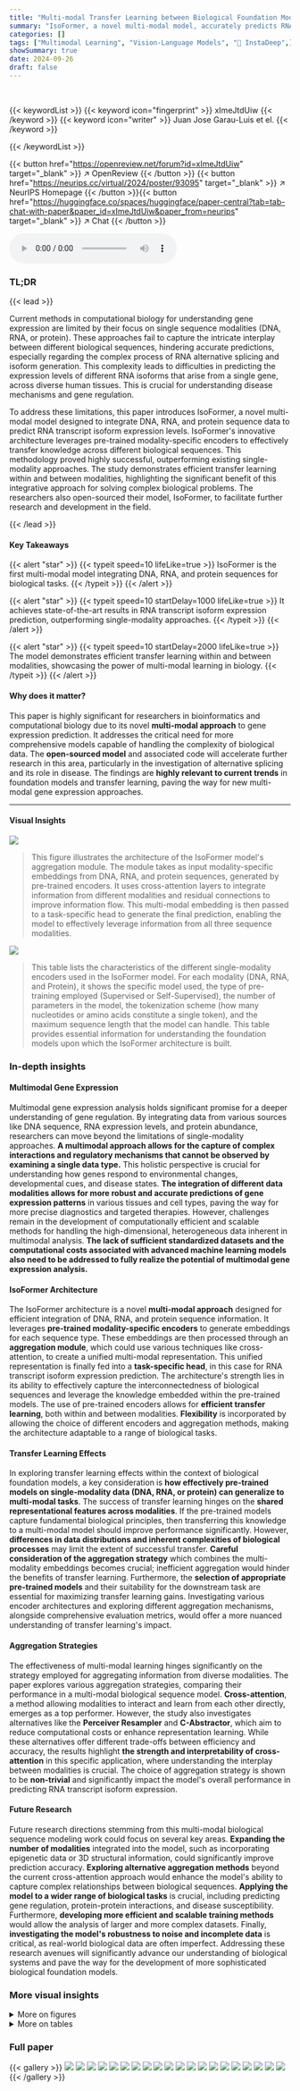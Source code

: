 ```yaml
---
title: "Multi-modal Transfer Learning between Biological Foundation Models"
summary: "IsoFormer, a novel multi-modal model, accurately predicts RNA transcript isoform expression by integrating DNA, RNA, and protein sequence information, achieving state-of-the-art results."
categories: []
tags: ["Multimodal Learning", "Vision-Language Models", "🏢 InstaDeep",]
showSummary: true
date: 2024-09-26
draft: false
---
```


<br>

{{< keywordList >}}
{{< keyword icon="fingerprint" >}} xImeJtdUiw {{< /keyword >}}
{{< keyword icon="writer" >}} Juan Jose Garau-Luis et el. {{< /keyword >}}
 
{{< /keywordList >}}

{{< button href="https://openreview.net/forum?id=xImeJtdUiw" target="_blank" >}}
↗ OpenReview
{{< /button >}}
{{< button href="https://neurips.cc/virtual/2024/poster/93095" target="_blank" >}}
↗ NeurIPS Homepage
{{< /button >}}{{< button href="https://huggingface.co/spaces/huggingface/paper-central?tab=tab-chat-with-paper&paper_id=xImeJtdUiw&paper_from=neurips" target="_blank" >}}
↗ Chat
{{< /button >}}



<audio controls>
    <source src="https://ai-paper-reviewer.com/xImeJtdUiw/podcast.wav" type="audio/wav">
    Your browser does not support the audio element.
</audio>


### TL;DR


{{< lead >}}

Current methods in computational biology for understanding gene expression are limited by their focus on single sequence modalities (DNA, RNA, or protein). These approaches fail to capture the intricate interplay between different biological sequences, hindering accurate predictions, especially regarding the complex process of RNA alternative splicing and isoform generation. This complexity leads to difficulties in predicting the expression levels of different RNA isoforms that arise from a single gene, across diverse human tissues. This is crucial for understanding disease mechanisms and gene regulation.

To address these limitations, this paper introduces IsoFormer, a novel multi-modal model designed to integrate DNA, RNA, and protein sequence data to predict RNA transcript isoform expression levels. IsoFormer's innovative architecture leverages pre-trained modality-specific encoders to effectively transfer knowledge across different biological sequences. This methodology proved highly successful, outperforming existing single-modality approaches.  The study demonstrates efficient transfer learning within and between modalities, highlighting the significant benefit of this integrative approach for solving complex biological problems.  The researchers also open-sourced their model, IsoFormer, to facilitate further research and development in the field.

{{< /lead >}}


#### Key Takeaways

{{< alert "star" >}}
{{< typeit speed=10 lifeLike=true >}} IsoFormer is the first multi-modal model integrating DNA, RNA, and protein sequences for biological tasks. {{< /typeit >}}
{{< /alert >}}

{{< alert "star" >}}
{{< typeit speed=10 startDelay=1000 lifeLike=true >}} It achieves state-of-the-art results in RNA transcript isoform expression prediction, outperforming single-modality approaches. {{< /typeit >}}
{{< /alert >}}

{{< alert "star" >}}
{{< typeit speed=10 startDelay=2000 lifeLike=true >}} The model demonstrates efficient transfer learning within and between modalities, showcasing the power of multi-modal learning in biology. {{< /typeit >}}
{{< /alert >}}

#### Why does it matter?
This paper is highly significant for researchers in bioinformatics and computational biology due to its novel **multi-modal approach** to gene expression prediction.  It addresses the critical need for more comprehensive models capable of handling the complexity of biological data.  The **open-sourced model** and associated code will accelerate further research in this area, particularly in the investigation of alternative splicing and its role in disease. The findings are **highly relevant to current trends** in foundation models and transfer learning, paving the way for new multi-modal gene expression approaches.

------
#### Visual Insights



![](https://ai-paper-reviewer.com/xImeJtdUiw/figures_0_1.jpg)

> This figure illustrates the architecture of the IsoFormer model's aggregation module.  The module takes as input modality-specific embeddings from DNA, RNA, and protein sequences, generated by pre-trained encoders. It uses cross-attention layers to integrate information from different modalities and residual connections to improve information flow. This multi-modal embedding is then passed to a task-specific head to generate the final prediction, enabling the model to effectively leverage information from all three sequence modalities.





![](https://ai-paper-reviewer.com/xImeJtdUiw/tables_4_1.jpg)

> This table lists the characteristics of the different single-modality encoders used in the IsoFormer model.  For each modality (DNA, RNA, and Protein), it shows the specific model used, the type of pre-training employed (Supervised or Self-Supervised), the number of parameters in the model, the tokenization scheme (how many nucleotides or amino acids constitute a single token), and the maximum sequence length that the model can handle.  This table provides essential information for understanding the foundation models upon which the IsoFormer architecture is built.





### In-depth insights


#### Multimodal Gene Expression
Multimodal gene expression analysis holds significant promise for a deeper understanding of gene regulation.  By integrating data from various sources like DNA sequence, RNA expression levels, and protein abundance, researchers can move beyond the limitations of single-modality approaches. **A multimodal approach allows for the capture of complex interactions and regulatory mechanisms that cannot be observed by examining a single data type.** This holistic perspective is crucial for understanding how genes respond to environmental changes, developmental cues, and disease states.  **The integration of different data modalities allows for more robust and accurate predictions of gene expression patterns** in various tissues and cell types, paving the way for more precise diagnostics and targeted therapies. However, challenges remain in the development of computationally efficient and scalable methods for handling the high-dimensional, heterogeneous data inherent in multimodal analysis. **The lack of sufficient standardized datasets and the computational costs associated with advanced machine learning models also need to be addressed to fully realize the potential of multimodal gene expression analysis.**

#### IsoFormer Architecture
The IsoFormer architecture is a novel **multi-modal approach** designed for efficient integration of DNA, RNA, and protein sequence information.  It leverages **pre-trained modality-specific encoders** to generate embeddings for each sequence type. These embeddings are then processed through an **aggregation module**, which could use various techniques like cross-attention, to create a unified multi-modal representation.  This unified representation is finally fed into a **task-specific head**, in this case for RNA transcript isoform expression prediction.  The architecture's strength lies in its ability to effectively capture the interconnectedness of biological sequences and leverage the knowledge embedded within the pre-trained models.  The use of pre-trained encoders allows for **efficient transfer learning**, both within and between modalities. **Flexibility** is incorporated by allowing the choice of different encoders and aggregation methods, making the architecture adaptable to a range of biological tasks.

#### Transfer Learning Effects
In exploring transfer learning effects within the context of biological foundation models, a key consideration is **how effectively pre-trained models on single-modality data (DNA, RNA, or protein) can generalize to multi-modal tasks**.  The success of transfer learning hinges on the **shared representational features across modalities**.  If the pre-trained models capture fundamental biological principles, then transferring this knowledge to a multi-modal model should improve performance significantly. However, **differences in data distributions and inherent complexities of biological processes** may limit the extent of successful transfer.  **Careful consideration of the aggregation strategy** which combines the multi-modality embeddings becomes crucial; inefficient aggregation would hinder the benefits of transfer learning.  Furthermore, the **selection of appropriate pre-trained models** and their suitability for the downstream task are essential for maximizing transfer learning gains. Investigating various encoder architectures and exploring different aggregation mechanisms, alongside comprehensive evaluation metrics, would offer a more nuanced understanding of transfer learning's impact.

#### Aggregation Strategies
The effectiveness of multi-modal learning hinges significantly on the strategy employed for aggregating information from diverse modalities.  The paper explores various aggregation strategies, comparing their performance in a multi-modal biological sequence model.  **Cross-attention**, a method allowing modalities to interact and learn from each other directly, emerges as a top performer.  However, the study also investigates alternatives like the **Perceiver Resampler** and **C-Abstractor**, which aim to reduce computational costs or enhance representation learning.  While these alternatives offer different trade-offs between efficiency and accuracy, the results highlight **the strength and interpretability of cross-attention** in this specific application, where understanding the interplay between modalities is crucial. The choice of aggregation strategy is shown to be **non-trivial** and significantly impact the model's overall performance in predicting RNA transcript isoform expression.

#### Future Research
Future research directions stemming from this multi-modal biological sequence modeling work could focus on several key areas. **Expanding the number of modalities** integrated into the model, such as incorporating epigenetic data or 3D structural information, could significantly improve prediction accuracy.  **Exploring alternative aggregation methods** beyond the current cross-attention approach would enhance the model's ability to capture complex relationships between biological sequences.  **Applying the model to a wider range of biological tasks** is crucial, including predicting gene regulation, protein-protein interactions, and disease susceptibility.  Furthermore, **developing more efficient and scalable training methods** would allow the analysis of larger and more complex datasets.  Finally, **investigating the model's robustness to noise and incomplete data** is critical, as real-world biological data are often imperfect. Addressing these research avenues will significantly advance our understanding of biological systems and pave the way for the development of more sophisticated biological foundation models.


### More visual insights

<details>
<summary>More on figures
</summary>


![](https://ai-paper-reviewer.com/xImeJtdUiw/figures_1_1.jpg)

> This figure illustrates the architecture of the aggregation module used in the IsoFormer model. The module takes as input the embeddings from three modality-specific encoders (DNA, RNA, and protein) and uses cross-attention layers to combine information from these modalities. The cross-attention layers allow the model to learn relationships between the different modalities, and the residual connections help to improve the model's accuracy. The output of the aggregation module is a multi-modal embedding that can be used to predict the desired output.


![](https://ai-paper-reviewer.com/xImeJtdUiw/figures_4_1.jpg)

> Figure 2(a) illustrates the central dogma of molecular biology, showing how DNA is transcribed into RNA, which is then translated into proteins.  It highlights that a single DNA sequence can produce multiple RNA isoforms due to alternative splicing, and these isoforms can lead to different protein isoforms. Figure 2(b) is a schematic of the IsoFormer model.  It shows how pre-trained encoders for DNA, RNA, and protein sequences generate embeddings which are combined by an aggregation module to create multi-modal embeddings. These embeddings then predict the expression levels of each RNA isoform in multiple human tissues.


![](https://ai-paper-reviewer.com/xImeJtdUiw/figures_7_1.jpg)

> Figure 2a illustrates the central dogma of molecular biology, showing how DNA is transcribed into RNA, which is then translated into proteins.  A single gene can produce multiple RNA isoforms (due to alternative splicing) that translate into different protein isoforms. The abundance of each isoform varies across different tissues.  Figure 2b depicts the IsoFormer model's architecture.  This multi-modal model takes DNA, RNA, and protein sequences as input, uses pre-trained encoders for each modality to generate embeddings, and aggregates these embeddings using an aggregation module. A prediction head then uses this multi-modal representation to predict the expression level of each RNA isoform across tissues.


![](https://ai-paper-reviewer.com/xImeJtdUiw/figures_8_1.jpg)

> This figure compares four different aggregation strategies used in the IsoFormer model for combining information from DNA, RNA, and protein modalities.  Each strategy is visually represented showing its architecture,  including cross-attention, resamplers, and linear projections. The goal is to show how these different approaches integrate the information from different modalities to create a single, multi-modal representation. The figure focuses on the creation of the multi-modal DNA embedding (h'dna), but the same principles apply to the RNA and protein embeddings. 


![](https://ai-paper-reviewer.com/xImeJtdUiw/figures_15_1.jpg)

> Figure 2(a) illustrates the central dogma of molecular biology, highlighting the interconnectedness of DNA, RNA, and protein sequences in gene expression. It demonstrates how a single gene can produce multiple RNA isoforms and protein isoforms due to alternative splicing.  Figure 2(b) shows the architecture of the IsoFormer model, which utilizes pre-trained modality-specific encoders (for DNA, RNA, and proteins) to generate modality-specific embeddings. These embeddings are then aggregated into multi-modal embeddings, which are used to predict the expression levels of RNA transcripts across multiple tissues.


![](https://ai-paper-reviewer.com/xImeJtdUiw/figures_17_1.jpg)

> This figure is a bar chart comparing the performance of IsoFormer and Enformer models for RNA transcript isoform expression prediction across 30 different human tissues.  Each bar represents a tissue, and the height of the bar shows the R-squared (R2) value, a measure of how well the model predicts expression levels.  The bars are segmented, with the bottom portion showing Enformer's R2 and the top portion showing the improvement achieved by IsoFormer. The chart visually demonstrates IsoFormer's superior performance in most tissues.


</details>




<details>
<summary>More on tables
</summary>


![](https://ai-paper-reviewer.com/xImeJtdUiw/tables_6_1.jpg)
> This table presents the performance of IsoFormer using different combinations of input modalities (DNA, RNA, and protein) for the task of transcript isoform expression prediction.  The results are shown in terms of R-squared (R2) and Spearman correlation, both calculated across multiple tissues and averaged across five independent random trials.  The table demonstrates how the inclusion of additional modalities improves the prediction performance.

![](https://ai-paper-reviewer.com/xImeJtdUiw/tables_7_1.jpg)
> This table compares the performance of IsoFormer using different DNA encoders: Enformer and Nucleotide Transformer (NT).  It shows the R-squared (R²) and Spearman correlation values across 30 human tissues for the transcript isoform expression prediction task. The results are averaged across five different random seeds to provide a measure of variability.  The table helps demonstrate the impact of the choice of DNA encoder on IsoFormer's performance.

![](https://ai-paper-reviewer.com/xImeJtdUiw/tables_8_1.jpg)
> This table presents the results of an ablation study comparing four different aggregation methods used in the IsoFormer model for integrating information from DNA, RNA, and protein sequences.  The methods are compared based on the R-squared (R²) and Spearman correlation values obtained for predicting RNA transcript isoform expression.  The table shows that the proposed aggregation method ('Ours') performs as well or better than the alternative approaches. The DNA encoder used across all methods is Enformer.

![](https://ai-paper-reviewer.com/xImeJtdUiw/tables_9_1.jpg)
> This table shows the performance of IsoFormer when using different combinations of pre-trained and randomly initialized encoders for DNA, RNA, and protein modalities.  The results (R-squared and Spearman correlation) demonstrate the impact of pre-trained encoders on the model's performance, highlighting the effectiveness of transfer learning from pre-trained models. 

![](https://ai-paper-reviewer.com/xImeJtdUiw/tables_16_1.jpg)
> This table lists the hyperparameters used in the IsoFormer model.  It includes settings for different components such as the cross-attention mechanism, the Perceiver Resampler, and the C-abstractor.  The maximum sequence lengths for the DNA, RNA, and protein sequences are also given, reflecting the input limitations of the respective encoders (Enformer and Nucleotide Transformer).

![](https://ai-paper-reviewer.com/xImeJtdUiw/tables_16_2.jpg)
> This table lists the hyperparameters used for the three pre-trained encoders used in the IsoFormer model.  These hyperparameters are not trained but taken from the original pre-trained models.  They include details such as the maximum number of tokens, number of attention heads, embedding dimensions, and number of layers for each of the DNA (NT and Enformer), RNA (NT), and protein (ESM-2-150M) encoders.  The activation function used is also specified.

![](https://ai-paper-reviewer.com/xImeJtdUiw/tables_17_1.jpg)
> This table presents the performance of IsoFormer model variants with different combinations of input modalities (DNA, RNA, Protein) for predicting transcript isoform expression.  The performance is evaluated using R-squared (R2) and Spearman correlation across multiple human tissues, averaged over five runs with different random seeds.  The results demonstrate the impact of incorporating multiple modalities on model accuracy.

</details>




### Full paper

{{< gallery >}}
<img src="https://ai-paper-reviewer.com/xImeJtdUiw/1.png" class="grid-w50 md:grid-w33 xl:grid-w25" />
<img src="https://ai-paper-reviewer.com/xImeJtdUiw/2.png" class="grid-w50 md:grid-w33 xl:grid-w25" />
<img src="https://ai-paper-reviewer.com/xImeJtdUiw/3.png" class="grid-w50 md:grid-w33 xl:grid-w25" />
<img src="https://ai-paper-reviewer.com/xImeJtdUiw/4.png" class="grid-w50 md:grid-w33 xl:grid-w25" />
<img src="https://ai-paper-reviewer.com/xImeJtdUiw/5.png" class="grid-w50 md:grid-w33 xl:grid-w25" />
<img src="https://ai-paper-reviewer.com/xImeJtdUiw/6.png" class="grid-w50 md:grid-w33 xl:grid-w25" />
<img src="https://ai-paper-reviewer.com/xImeJtdUiw/7.png" class="grid-w50 md:grid-w33 xl:grid-w25" />
<img src="https://ai-paper-reviewer.com/xImeJtdUiw/8.png" class="grid-w50 md:grid-w33 xl:grid-w25" />
<img src="https://ai-paper-reviewer.com/xImeJtdUiw/9.png" class="grid-w50 md:grid-w33 xl:grid-w25" />
<img src="https://ai-paper-reviewer.com/xImeJtdUiw/10.png" class="grid-w50 md:grid-w33 xl:grid-w25" />
<img src="https://ai-paper-reviewer.com/xImeJtdUiw/11.png" class="grid-w50 md:grid-w33 xl:grid-w25" />
<img src="https://ai-paper-reviewer.com/xImeJtdUiw/12.png" class="grid-w50 md:grid-w33 xl:grid-w25" />
<img src="https://ai-paper-reviewer.com/xImeJtdUiw/13.png" class="grid-w50 md:grid-w33 xl:grid-w25" />
<img src="https://ai-paper-reviewer.com/xImeJtdUiw/14.png" class="grid-w50 md:grid-w33 xl:grid-w25" />
<img src="https://ai-paper-reviewer.com/xImeJtdUiw/15.png" class="grid-w50 md:grid-w33 xl:grid-w25" />
<img src="https://ai-paper-reviewer.com/xImeJtdUiw/16.png" class="grid-w50 md:grid-w33 xl:grid-w25" />
<img src="https://ai-paper-reviewer.com/xImeJtdUiw/17.png" class="grid-w50 md:grid-w33 xl:grid-w25" />
<img src="https://ai-paper-reviewer.com/xImeJtdUiw/18.png" class="grid-w50 md:grid-w33 xl:grid-w25" />
<img src="https://ai-paper-reviewer.com/xImeJtdUiw/19.png" class="grid-w50 md:grid-w33 xl:grid-w25" />
<img src="https://ai-paper-reviewer.com/xImeJtdUiw/20.png" class="grid-w50 md:grid-w33 xl:grid-w25" />
{{< /gallery >}}